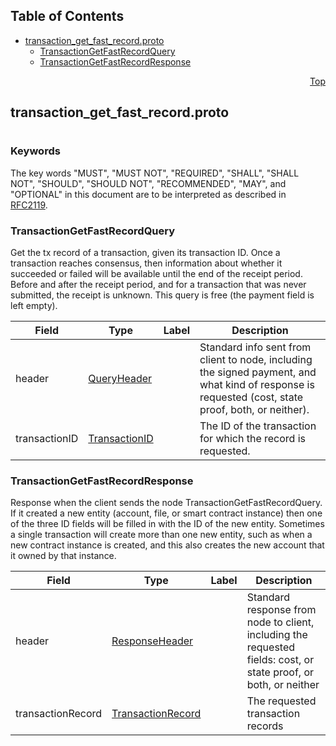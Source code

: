 ## Table of Contents

- [transaction_get_fast_record.proto](#transaction_get_fast_record-proto)
    - [TransactionGetFastRecordQuery](#proto-TransactionGetFastRecordQuery)
    - [TransactionGetFastRecordResponse](#proto-TransactionGetFastRecordResponse)
  



<a name="transaction_get_fast_record-proto"></a>
<p align="right"><a href="#top">Top</a></p>

## transaction_get_fast_record.proto
#

### Keywords
The key words "MUST", "MUST NOT", "REQUIRED", "SHALL", "SHALL NOT",
"SHOULD", "SHOULD NOT", "RECOMMENDED", "MAY", and "OPTIONAL" in this
document are to be interpreted as described in [RFC2119](https://www.ietf.org/rfc/rfc2119).


<a name="proto-TransactionGetFastRecordQuery"></a>

### TransactionGetFastRecordQuery
Get the tx record of a transaction, given its transaction ID. Once a transaction reaches
consensus, then information about whether it succeeded or failed will be available until the end
of the receipt period.  Before and after the receipt period, and for a transaction that was never
submitted, the receipt is unknown.  This query is free (the payment field is left empty).


| Field | Type | Label | Description |
| ----- | ---- | ----- | ----------- |
| header | [QueryHeader](#proto-QueryHeader) |  | Standard info sent from client to node, including the signed payment, and what kind of response is requested (cost, state proof, both, or neither). |
| transactionID | [TransactionID](#proto-TransactionID) |  | The ID of the transaction for which the record is requested. |






<a name="proto-TransactionGetFastRecordResponse"></a>

### TransactionGetFastRecordResponse
Response when the client sends the node TransactionGetFastRecordQuery. If it created a new entity
(account, file, or smart contract instance) then one of the three ID fields will be filled in
with the ID of the new entity. Sometimes a single transaction will create more than one new
entity, such as when a new contract instance is created, and this also creates the new account
that it owned by that instance.


| Field | Type | Label | Description |
| ----- | ---- | ----- | ----------- |
| header | [ResponseHeader](#proto-ResponseHeader) |  | Standard response from node to client, including the requested fields: cost, or state proof, or both, or neither |
| transactionRecord | [TransactionRecord](#proto-TransactionRecord) |  | The requested transaction records |





 <!-- end messages -->

 <!-- end enums -->

 <!-- end HasExtensions -->

 <!-- end services -->


